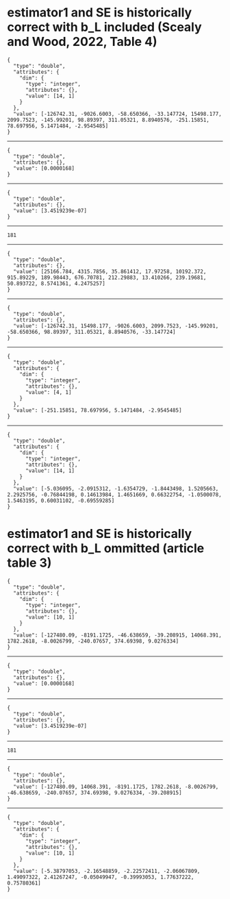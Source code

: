 # estimator1 and SE is historically correct with b_L included (Scealy and Wood, 2022, Table 4)

    {
      "type": "double",
      "attributes": {
        "dim": {
          "type": "integer",
          "attributes": {},
          "value": [14, 1]
        }
      },
      "value": [-126742.31, -9026.6003, -58.650366, -33.147724, 15498.177, 2099.7523, -145.99201, 98.89397, 311.05321, 8.8940576, -251.15851, 78.697956, 5.1471484, -2.9545485]
    }

---

    {
      "type": "double",
      "attributes": {},
      "value": [0.0000168]
    }

---

    {
      "type": "double",
      "attributes": {},
      "value": [3.4519239e-07]
    }

---

    181

---

    {
      "type": "double",
      "attributes": {},
      "value": [25166.784, 4315.7856, 35.861412, 17.97258, 10192.372, 915.89229, 189.98443, 676.70781, 212.29883, 13.410266, 239.19681, 50.893722, 8.5741361, 4.2475257]
    }

---

    {
      "type": "double",
      "attributes": {},
      "value": [-126742.31, 15498.177, -9026.6003, 2099.7523, -145.99201, -58.650366, 98.89397, 311.05321, 8.8940576, -33.147724]
    }

---

    {
      "type": "double",
      "attributes": {
        "dim": {
          "type": "integer",
          "attributes": {},
          "value": [4, 1]
        }
      },
      "value": [-251.15851, 78.697956, 5.1471484, -2.9545485]
    }

---

    {
      "type": "double",
      "attributes": {
        "dim": {
          "type": "integer",
          "attributes": {},
          "value": [14, 1]
        }
      },
      "value": [-5.036095, -2.0915312, -1.6354729, -1.8443498, 1.5205663, 2.2925756, -0.76844198, 0.14613984, 1.4651669, 0.66322754, -1.0500078, 1.5463195, 0.60031102, -0.69559285]
    }

# estimator1 and SE is historically correct with b_L ommitted (article table 3)

    {
      "type": "double",
      "attributes": {
        "dim": {
          "type": "integer",
          "attributes": {},
          "value": [10, 1]
        }
      },
      "value": [-127480.09, -8191.1725, -46.638659, -39.208915, 14068.391, 1782.2618, -8.0026799, -240.07657, 374.69398, 9.0276334]
    }

---

    {
      "type": "double",
      "attributes": {},
      "value": [0.0000168]
    }

---

    {
      "type": "double",
      "attributes": {},
      "value": [3.4519239e-07]
    }

---

    181

---

    {
      "type": "double",
      "attributes": {},
      "value": [-127480.09, 14068.391, -8191.1725, 1782.2618, -8.0026799, -46.638659, -240.07657, 374.69398, 9.0276334, -39.208915]
    }

---

    {
      "type": "double",
      "attributes": {
        "dim": {
          "type": "integer",
          "attributes": {},
          "value": [10, 1]
        }
      },
      "value": [-5.38797053, -2.16548859, -2.22572411, -2.06067809, 1.49097322, 2.41267247, -0.05049947, -0.39993053, 1.77637222, 0.75780361]
    }

